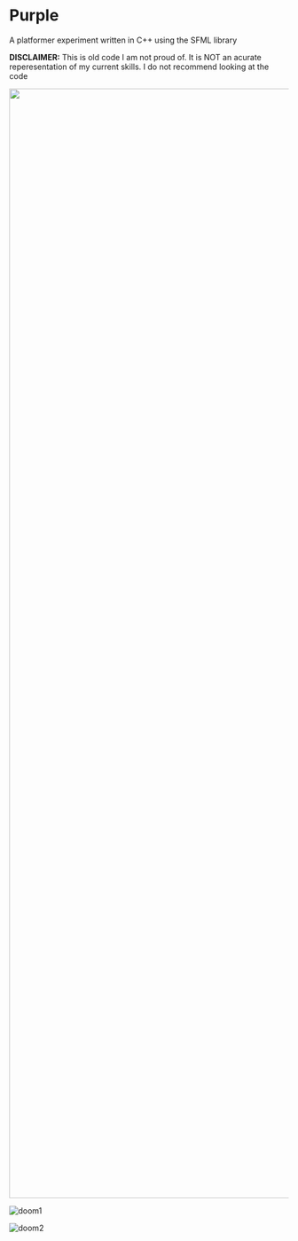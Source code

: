 # Purple
A platformer experiment written in C++ using the SFML library

**DISCLAIMER:** This is old code I am not proud of. It is NOT an acurate reperesentation of my current skills. I do not recommend looking at the code

<img src="https://user-images.githubusercontent.com/38156481/142673415-9e63bd39-7141-4445-b040-488006749368.gif" width="2000">

![doom1](https://user-images.githubusercontent.com/38156481/142670536-c9b5eee0-07e4-4626-bdbe-e8cd441e3ea8.jpg)

![doom2](https://user-images.githubusercontent.com/38156481/142670550-7541a0ce-d9a3-4885-9445-b6ce33267b71.jpg)
